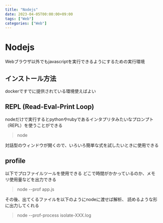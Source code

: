 ```yaml
---
title: "Nodejs"
date: 2023-04-05T00:00:00+09:00
tags: ["Web"]
categories: ["Web"]
---
```

# Nodejs

Webブラウザ以外でもjavascriptを実行できるようにするための実行環境

## インストール方法

dockerですでに提供されている環境使えばよい

## REPL (Read-Eval-Print Loop)

nodeだけで実行するとpythonやrubyであるインタプリタみたいなプロンプト（REPL）を使うことができる

> node

対話型のウィンドウが開くので、いろいろ簡単な式を試したいときに使用できる

## profile

以下でプロファイルツールを使用できる
どこで時間がかかっているのか、メモリ使用量などを出力できる

> node --prof app.js

その後、出てくるファイルを以下のようにnodeに渡せば解析、
読めるような形に出力してくれる

> node --prof-process isolate-XXX.log